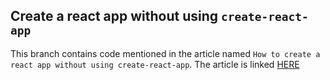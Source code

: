 ## Create a react app without using `create-react-app`

This branch contains code mentioned in the article named `How to create a react app without using create-react-app`. The article is linked [HERE](https://dev.to/yvad60/how-to-create-a-react-app-without-using-create-react-app-a-step-by-step-guide-30nl)
